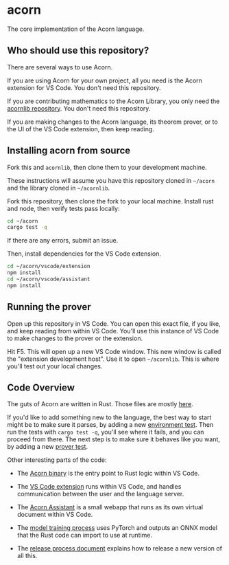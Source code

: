 # acorn

The core implementation of the Acorn language.

## Who should use this repository?

There are several ways to use Acorn.

If you are using Acorn for your own project, all you need is the Acorn extension for VS Code. You don't need this repository.

If you are contributing mathematics to the Acorn Library, you only need the
[acornlib repository](https://github.com://acornprover/acornlib). You don't need this repository.

If you are making changes to the Acorn language, its theorem prover, or to the UI of the VS Code extension, then keep reading.

## Installing acorn from source

Fork this and `acornlib`, then clone them to your development machine.

These instructions will assume you have this repository cloned in `~/acorn` and the library cloned
in `~/acornlib`.

Fork this repository, then clone the fork to your local machine. Install rust and node, then verify tests
pass locally:

```bash
cd ~/acorn
cargo test -q
```

If there are any errors, submit an issue.

Then, install dependencies for the VS Code extension.

```bash
cd ~/acorn/vscode/extension
npm install
cd ~/acorn/vscode/assistant
npm install
```

## Running the prover

Open up this repository in VS Code. You can open this exact file, if you like, and keep reading from within VS Code. You'll use this instance of VS Code to make changes to the prover or the extension.

Hit F5. This will open up a new VS Code window. This new window is called the "extension development host". Use it to open `~/acornlib`. This is where you'll test out your local changes.

## Code Overview

The guts of Acorn are written in Rust. Those files are mostly [here](./src).

If you'd like to add something new to the language, the best way to start might be to make sure it parses, by adding a new [environment test](./tests/environment_test.rs). Then run the tests with `cargo test -q`, you'll see where it fails, and you can proceed from there. The next step is to make sure it behaves like you want, by adding a new [prover test](./tests/prover_test.rs).

Other interesting parts of the code:

- The [Acorn binary](./src/bin/acorn.rs) is the entry point to Rust logic within VS Code.

- The [VS Code extension](./vscode/extension) runs within VS Code, and handles communication between the user and the language server.

- The [Acorn Assistant](./vscode/assistant) is a small webapp that runs as its own virtual document within VS Code.

- The [model training process](./python) uses PyTorch and outputs an ONNX model that the Rust code can import to use at runtime.

- The [release process document](./RELEASE.md) explains how to release a new version of all this.
